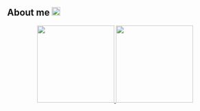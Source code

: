 ## <div > About me <a href="https://www.linkedin.com/in/lenon-ricardo-mendes-9325b2154/" target="_blank"><img width="20" height="20" src="https://cdn-icons-png.flaticon.com/512/145/145807.png" target="_blank"></a> </div>
  
<div align="center">
  <a href="https://github.com/blcrz">
  <img height="180em" src="https://github-readme-stats.vercel.app/api?username=lenonricardo&show_icons=true&theme=tokyonight&include_all_commits=true&count_private=true"/>
  <img height="180em" src="https://github-readme-stats.vercel.app/api/top-langs/?username=lenonricardo&layout=compact&langs_count=7&theme=tokyonight"/>
</div>
